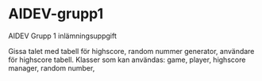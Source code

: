# AIDEV-grupp1
AIDEV Grupp 1 inlämningsuppgift

Gissa talet med tabell för highscore, random nummer generator, användare för highscore tabell.
 Klasser som kan användas: game, player, highscore manager, random number, 

